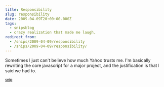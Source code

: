 ```yaml
---
title: Responsibility
slug: responsibility
date: 2009-04-09T20:00:00.000Z
tags:
  - snipsblog
  - crazy realization that made me laugh.
redirect_from:
  - /snips/2009-04-09/responsibility
  - /snips/2009-04-09/responsibility/
---
```

Sometimes I just can't believe how much Yahoo trusts me.  I'm basically rewriting the core javascript for a major project, and the justification is that I said we had to.

<small>[snip](https://github.com/isaacs/snips)</small>
